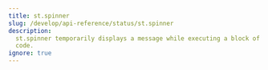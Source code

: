 ```yaml
---
title: st.spinner
slug: /develop/api-reference/status/st.spinner
description:
  st.spinner temporarily displays a message while executing a block of
  code.
ignore: true
---
```


<Autofunction function="streamlit.spinner" />
